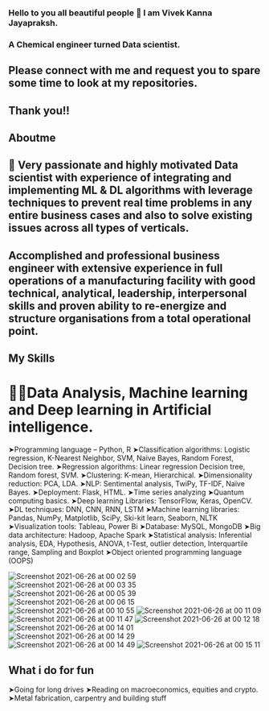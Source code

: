 ### Hello to you all beautiful people 👋 I am Vivek Kanna Jayapraksh.
### A Chemical engineer turned Data scientist.
## Please connect with me and request you to spare some time to look at my repositories.
## Thank you!!

<!--
**vivekkanna26/vivekkanna26** is a ✨ _special_ ✨ repository because its `README.md` (this file) appears on your GitHub profile.

Here are some ideas to get you started:

- 🔭 I’m currently working on ...
- 🌱 I’m currently learning ...
- 👯 I’m looking to collaborate on ...
- 🤔 I’m looking for help with ...
- 💬 Ask me about ...
- 📫 How to reach me: ...
- 😄 Pronouns: ...
- ⚡ Fun fact: ...
-->

## Aboutme 

## 🙌 Very passionate and highly motivated Data scientist with experience of integrating and implementing  ML & DL algorithms with leverage techniques to prevent real time problems in any entire business cases and also to solve existing issues across all types of verticals.
## Accomplished and professional business engineer with extensive experience in full operations of a manufacturing facility with good technical, analytical, leadership, interpersonal skills and proven ability to re-energize and structure organisations from a total operational point.




## My Skills
# 🧑‍💻Data Analysis, Machine learning and Deep learning in Artificial intelligence. 

 ➤Programming language – Python, R
 ➤Classification algorithms: Logistic regression, K-Nearest Neighbor, SVM, Naive Bayes, Random Forest, Decision tree.
 ➤Regression algorithms: Linear regression Decision tree, Random forest, SVM.
 ➤Clustering: K-mean, Hierarchical. 
 ➤Dimensionality reduction: PCA, LDA. 
 ➤NLP: Sentimental analysis, TwiPy, TF-IDF, Naïve Bayes.
 ➤Deployment: Flask, HTML.
 ➤Time series analyzing
 ➤Quantum computing basics. 
 ➤Deep learning Libraries: TensorFlow, Keras, OpenCV.
 ➤DL techniques: DNN, CNN, RNN, LSTM
 ➤Machine learning libraries: Pandas, NumPy, Matplotlib, SciPy, Ski-kit learn, Seaborn, NLTK
 ➤Visualization tools: Tableau, Power Bi
 ➤Database: MySQL, MongoDB
 ➤Big data architecture: Hadoop, Apache Spark
 ➤Statistical analysis: Inferential analysis, EDA, Hypothesis, ANOVA, t-Test, outlier detection, Interquartile range, Sampling and Boxplot
 ➤Object oriented programming language (OOPS)

![Screenshot 2021-06-26 at 00 02 59](https://user-images.githubusercontent.com/75105149/123473127-c6a08d00-d615-11eb-87f7-e01f80cf3f8f.jpg)
![Screenshot 2021-06-26 at 00 03 35](https://user-images.githubusercontent.com/75105149/123473142-c99b7d80-d615-11eb-934b-e52bce08ea60.jpg)
![Screenshot 2021-06-26 at 00 05 39](https://user-images.githubusercontent.com/75105149/123473145-ca341400-d615-11eb-9fb5-a31a798bd562.jpg)
![Screenshot 2021-06-26 at 00 06 15](https://user-images.githubusercontent.com/75105149/123473148-caccaa80-d615-11eb-92dc-135357c63aa9.jpg)
![Screenshot 2021-06-26 at 00 10 55](https://user-images.githubusercontent.com/75105149/123473149-cbfdd780-d615-11eb-8002-081285c588bc.jpg)
![Screenshot 2021-06-26 at 00 11 09](https://user-images.githubusercontent.com/75105149/123473153-cc966e00-d615-11eb-9d3c-44653947ce0c.jpg)
![Screenshot 2021-06-26 at 00 11 47](https://user-images.githubusercontent.com/75105149/123473157-cd2f0480-d615-11eb-878e-bebedaae09cb.jpg)
![Screenshot 2021-06-26 at 00 12 18](https://user-images.githubusercontent.com/75105149/123473158-cdc79b00-d615-11eb-93ff-d30710d4e1f4.jpg)
![Screenshot 2021-06-26 at 00 14 01](https://user-images.githubusercontent.com/75105149/123473161-ce603180-d615-11eb-848e-9b637e20f444.jpg)
![Screenshot 2021-06-26 at 00 14 29](https://user-images.githubusercontent.com/75105149/123473163-cef8c800-d615-11eb-932e-d34fc42c3d82.jpg)
![Screenshot 2021-06-26 at 00 14 49](https://user-images.githubusercontent.com/75105149/123473165-d029f500-d615-11eb-9d3d-7d238d5e11db.jpg)
![Screenshot 2021-06-26 at 00 15 11](https://user-images.githubusercontent.com/75105149/123473167-d0c28b80-d615-11eb-9424-87130fd387c7.jpg)


## What i do for fun
➤Going for long drives
➤Reading on macroeconomics, equities and crypto.
➤Metal fabrication, carpentry and building stuff
